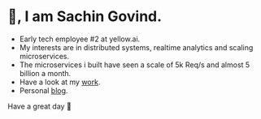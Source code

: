 # 👋, I am Sachin Govind.
 - Early tech employee #2 at yellow.ai. 
 - My interests are in distributed systems, realtime analytics and scaling microservices.
 - The microservices i built have seen a scale of 5k Req/s and almost 5 billion a month.
 - Have a look at my [work](https://sachingovind.com/work/).
 - Personal [blog](https://sachingovind.com/work/).
 
Have a great day 🤗

